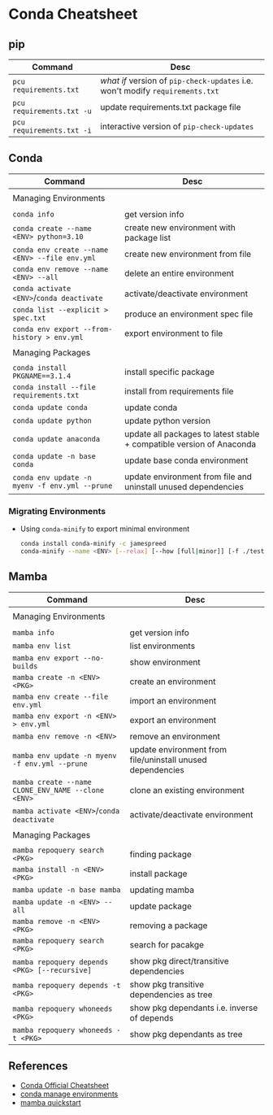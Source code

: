 # Conda Cheatsheet

## pip

|Command|Desc|
|-------|----|
|`pcu requirements.txt`|_what if_ version of `pip-check-updates` i.e. won't modify `requirements.txt`|
|`pcu requirements.txt -u`|update requirements.txt  package file|
|`pcu requirements.txt -i`|interactive version of `pip-check-updates`|

## Conda

|Command|Desc|
|-------|----|
|||
|Managing Environments||
|||
|`conda info`|get version info|
|`conda create --name <ENV> python=3.10`|create new environment with package list|
|`conda env create --name <ENV> --file env.yml`|create new environment from file|
|`conda env remove --name <ENV> --all`|delete an entire environment|
|`conda activate <ENV>`/`conda deactivate`|activate/deactivate environment|
|`conda list --explicit > spec.txt`|produce an environment spec file|
|`conda env export --from-history > env.yml`|export environment to file|
|||
|Managing Packages||
|||
|`conda install PKGNAME==3.1.4`|install specific package|
|`conda install --file requirements.txt`|install from requirements file|
|`conda update conda`|update conda|
|`conda update python`|update python version|
|`conda update anaconda`|update all packages to latest stable + compatible version of Anaconda|
|`conda update -n base conda`|update base conda environment|
|`conda env update -n myenv -f env.yml --prune`|update environment from file and uninstall unused dependencies|

### Migrating Environments

- Using `conda-minify` to export minimal environment
  ```bash
  conda install conda-minify -c jamespreed
  conda-minify --name <ENV> [--relax] [--how [full|minor]] [-f ./test_env.yml]
  ```

## Mamba

|Command|Desc|
|-------|----|
|||
|Managing Environments||
|||
|`mamba info`|get version info|
|`mamba env list`|list environments|
|`mamba env export --no-builds`|show environment|
|`mamba create -n <ENV> <PKG>`|create an environment|
|`mamba env create --file env.yml`|import an environment|
|`mamba env export -n <ENV> > env.yml`|export an environment|
|`mamba env remove -n <ENV>`|remove an environment|
|`mamba env update -n myenv -f env.yml --prune`|update environment from file/uninstall unused dependencies|
|`mamba create --name CLONE_ENV_NAME --clone <ENV>`|clone an existing environment|
|`mamba activate <ENV>`/`conda deactivate`|activate/deactivate environment|
|||
|Managing Packages||
|||
|`mamba repoquery search <PKG>`|finding package|
|`mamba install -n <ENV> <PKG>`|install package|
|`mamba update -n base mamba`|updating mamba|
|`mamba update -n <ENV> --all`|update package|
|`mamba remove -n <ENV> <PKG>`|removing a package|
|`mamba repoquery search <PKG>`|search for pacakge|
|`mamba repoquery depends <PKG> [--recursive]`|show pkg direct/transitive dependencies|
|`mamba repoquery depends -t <PKG>`|show pkg transitive dependencies as tree|
|`mamba repoquery whoneeds <PKG>`|show pkg dependants i.e. inverse of depends|
|`mamba repoquery whoneeds -t <PKG>`|show pkg dependants as tree|

## References

- [Conda Official Cheatsheet](https://docs.conda.io/projects/conda/en/latest/user-guide/cheatsheet.html)
- [conda manage environments](https://docs.conda.io/projects/conda/en/latest/user-guide/tasks/manage-environments.html)
- [mamba quickstart](https://mamba.readthedocs.io/en/latest/user_guide/mamba.html#quickstart)
